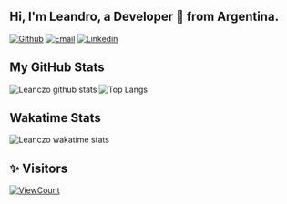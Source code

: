 <!-- Your title -->
## Hi, I'm Leandro, a Developer 🚀 from Argentina.

[![Github](https://img.shields.io/badge/-Github-000?style=flat&logo=Github&logoColor=white)](https://github.com/leanczo)
[![Email](https://img.shields.io/badge/Gmail-D14836?style=flat-square&logo=gmail&logoColor=white)](mailto:lean094c@gmail.com)
[![Linkedin](https://img.shields.io/badge/-Linkedin-blue?style=flat-square&logo=linkedin&logoColor=white&link=https://www.linkedin.com/in/leandro-nicol%C3%A1s-cardozo-5a690b1a2/)](https://www.linkedin.com/in/leandro-nicol%C3%A1s-cardozo-5a690b1a2/)
&nbsp;
## My GitHub Stats

![Leanczo github stats](https://github-readme-stats.vercel.app/api?username=leanczo&count_private=true&show_icons=true&hide=stars)
![Top Langs](https://github-readme-stats.vercel.app/api/top-langs/?username=leanczo&count_private=true&show_icons=true&layout=compact)
## Wakatime Stats

![Leanczo wakatime stats](https://github-readme-stats.vercel.app/api/wakatime?username=leanczo)

## ✨ Visitors
[![ViewCount](https://views.whatilearened.today/views/github/leanczo/ismlhbb.svg?cache=remove)](#)
